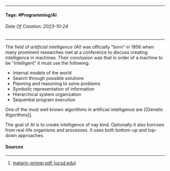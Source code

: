 __________________________________________________________________________
#### **Tags:** #Programming/AI 
###### *Date Of Creation: 2023-10-24*
__________________________________________________________________________

The field of *artificial intelligence (AI)* was officially "born" in 1956 when many prominent researches met at a conference to discuss creating intelligence in machines. Their conclusion was that in order of a machine to be "intelligent" it must use the following:

- Internal models of the world
- Search through possible solutions
- Planning and reasoning to solve problems
- Symbolic representation of information
- Hierarchical system organization
- Sequential program execution

One of the most well known algorithms in artificial intelligence are [[Genetic Algorithms]]. 

The goal of AI is to create intelligence of nay kind. Optionally it also borrows from real-life organisms and processes. It uses both bottom-up and top-down approaches.
#### Sources
__________________________________________________________________________
1. [mataric-primer.pdf (ucsd.edu)](https://pages.ucsd.edu/~ehutchins/cogs8/mataric-primer.pdf)